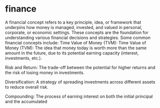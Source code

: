 # finance
A financial concept refers to a key principle, idea, or framework that underpins how money is managed, invested, and valued in personal, corporate, or economic settings. These concepts are the foundation for understanding various financial decisions and strategies. Some common financial concepts include:      Time Value of Money (TVM): 
Time Value of Money (TVM): The idea that money today is worth more than the same amount in the future, due to its potential earning capacity (interest, investments, etc.).

Risk and Return: The trade-off between the potential for higher returns and the risk of losing money in investments.

Diversification: A strategy of spreading investments across different assets to reduce overall risk.

Compounding: The process of earning interest on both the initial principal and the accumulated 

